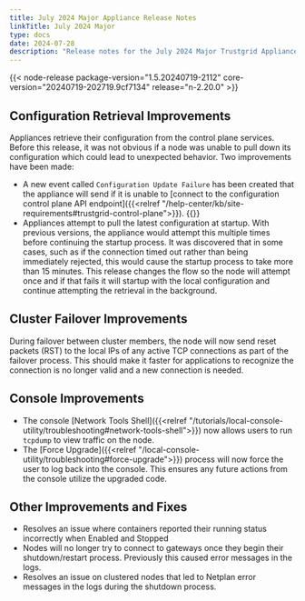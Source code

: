 ```yaml
---
title: July 2024 Major Appliance Release Notes
linkTitle: July 2024 Major
type: docs
date: 2024-07-28
description: "Release notes for the July 2024 Major Trustgrid Appliance release"
---
```

{{< node-release package-version="1.5.20240719-2112" core-version="20240719-202719.9cf7134" release="n-2.20.0" >}}
## Configuration Retrieval Improvements
Appliances retrieve their configuration from the control plane services. Before this release, it was not obvious if a node was unable to pull down its configuration which could lead to unexpected behavior.  Two improvements have been made:
- A new event called `Configuration Update Failure` has been created that the appliance will send if it is unable to [connect to the configuration control plane API endpoint]({{<relref "/help-center/kb/site-requirements#trustgrid-control-plane">}}). {{<tgimg src="config-update-fail.png" caption="Example Configuration Update Failure event">}}
- Appliances attempt to pull the latest configuration at startup. With previous versions, the appliance would attempt this multiple times before continuing the startup process. It was discovered that in some cases, such as if the connection timed out rather than being immediately rejected, this would cause the startup process to take more than 15 minutes. This release changes the flow so the node will attempt once and if that fails it will startup with the local configuration and continue attempting the retrieval in the background.

## Cluster Failover Improvements
During failover between cluster members, the node will now send reset packets (RST) to the local IPs of any active TCP connections as part of the failover process. This should make it faster for applications to recognize the connection is no longer valid and a new connection is needed. 

## Console Improvements
- The console [Network Tools Shell]({{<relref "/tutorials/local-console-utility/troubleshooting#network-tools-shell">}}) now allows users to run `tcpdump` to view traffic on the node.
- The [Force Upgrade]({{<relref "/local-console-utility/troubleshooting#force-upgrade">}}) process will now force the user to log back into the console. This ensures any future actions from the console utilize the upgraded code.

## Other Improvements and Fixes
- Resolves an issue where containers reported their running status incorrectly when Enabled and Stopped
- Nodes will no longer try to connect to gateways once they begin their shutdown/restart process. Previously this caused error messages in the logs.
- Resolves an issue on clustered nodes that led to Netplan error messages in the logs during the shutdown process.
